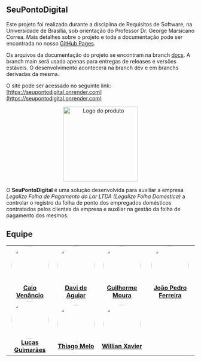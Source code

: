 ## SeuPontoDigital

Este projeto foi realizado durante a disciplina de Requisitos de Software, na Universidade de Brasília, sob orientação do Professor Dr. George Marsicano Correa. Mais detalhes sobre o projeto e toda a documentação pode ser encontrada no nosso [GitHub Pages](https://mdsreq-fga-unb.github.io/2025.1-T01-SeuPontoDigital/).

Os arquivos da documentação do projeto se encontram na branch [docs](https://github.com/mdsreq-fga-unb/2025.1-T01-SeuPontoDigital/tree/docs).
A branch main será usada apenas para entregas de releases e versões estáveis. O desenvolvimento acontecerá na branch dev e em branchs derivadas da mesma.

O site pode ser acessado no seguinte link: [https://seupontodigital.onrender.com](https://seupontodigital.onrender.com)

<p align="center">
  <img src="https://mdsreq-fga-unb.github.io/2025.1-T01-SeuPontoDigital/assets/icons/icon2.png" alt="Logo do produto" width="200">
</p>

O **SeuPontoDigital** é uma solução desenvolvida para auxiliar a empresa  *Legalize Folha de Pagamento do Lar LTDA (Legalize Folha Doméstica)* a controlar o registro da folha de ponto dos empregados domésticos contratados pelos clientes da empresa e auxiliar na gestão da folha de pagamento dos mesmos.

## Equipe 

<table align="center" cellspacing="20" cellpadding="0">
  <tr>
    <td align="center">
      <img src="https://avatars.githubusercontent.com/u/170828870?v=4" width="100" style="border-radius: 50%;"><br>
      <strong><a href="https://github.com/caio-venancio">Caio Venâncio</a></strong><br>
    </td>
    <td align="center">
      <img src="https://avatars.githubusercontent.com/u/143732704?v=4" width="100" style="border-radius: 50%;"><br>
      <strong><a href="https://github.com/davi-aguiar-vieira">Davi de Aguiar</a></strong><br>
    </td>
    <td align="center">
      <img src="https://avatars.githubusercontent.com/u/107576761?v=4" width="100" style="border-radius: 50%;"><br>
      <strong><a href="https://github.com/Guilherme-Moura">Guilherme Moura</a></strong><br>
    </td>
    <td align="center">
      <img src="https://avatars.githubusercontent.com/u/151416735?v=4" width="100" style="border-radius: 50%;"><br>
      <strong><a href="https://github.com/JoaoPedro2206">João Pedro Ferreira</a></strong><br>
    </td>
  </tr>
  <tr>
    <td align="center">
      <img src="https://avatars.githubusercontent.com/u/131381377?v=4" width="100" style="border-radius: 50%;"><br>
      <strong><a href="https://github.com/lcsgborges">Lucas Guimarães</a></strong><br>
    </td>
    <td align="center">
      <img src="https://avatars.githubusercontent.com/u/143733162?v=4" width="100" style="border-radius: 50%;"><br>
      <strong><a href="https://github.com/audittmega">Thiago Melo</a></strong><br>
    </td>
    <td align="center">
      <img src="https://avatars.githubusercontent.com/u/75449306?v=4" width="100" style="border-radius: 50%;"><br>
      <strong><a href="https://github.com/Wooo589">Willian Xavier</a></strong><br>
    </td>
    <td align="center">
    </td>
  </tr>
</table>
